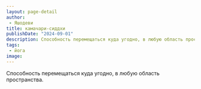 ```yaml
---
layout: page-detail
author:
 - Яшодеви
title: камачари-сиддхи
publishDate: "2024-09-01"
description: Способность перемещаться куда угодно, в любую область пространства.
tags:
 - йога
image: 
---
```


Способность перемещаться куда угодно, в любую область пространства.

